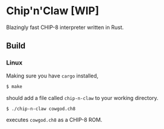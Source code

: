 # Chip'n'Claw [WIP]
Blazingly fast CHIP-8 interpreter written in Rust.

## Build
### Linux
Making sure you have `cargo` installed,
```bash
$ make
```
should add a file called `chip-n-claw` to your working directory.

```bash
$ ./chip-n-claw cowgod.ch8
```

executes `cowgod.ch8` as a CHIP-8 ROM.